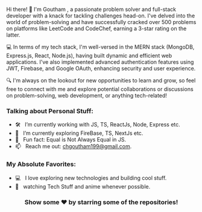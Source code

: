 Hi there! 👋
I'm Goutham , a passionate problem solver and full-stack developer with a knack for tackling challenges head-on. I've delved into the world of problem-solving and have successfully cracked over 500 problems on platforms like LeetCode and CodeChef, earning a 3-star rating on the latter.

💻 In terms of my tech stack, I'm well-versed in the MERN stack (MongoDB, Express.js, React, Node.js), having built dynamic and efficient web applications. I've also implemented advanced authentication features using JWT, Firebase, and Google OAuth, enhancing security and user experience.

🔍 I'm always on the lookout for new opportunities to learn and grow, so feel free to connect with me and explore potential collaborations or discussions on problem-solving, web development, or anything tech-related!

### Talking about Personal Stuff:

- 🛠 &nbsp; I’m currently working with JS, TS, ReactJs, Node, Express etc.
- 🚀 &nbsp; I’m currently exploring FireBase, TS, NextJs etc.
- 👾 &nbsp; Fun fact: Equal is Not Always Equal in JS.
- 📫 &nbsp; Reach me out: chgoutham199@gmail.com.

### My Absolute Favorites:

- 💻 &nbsp; I love exploring new technologies and building cool stuff.
- 📰 &nbsp; watching Tech Stuff and anime whenever possible.



<div align="center">

### Show some ❤️ by starring some of the repositories!

</div>
